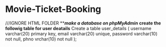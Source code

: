 # Movie-Ticket-Booking
///IGNORE HTML FOLDER
*****make a database on phpMyAdmin***
**create the followig table for user deatails**
Create a table user_details
(
  username varchar(20) primary key,
  email varchar(20) unique,
  password varchar(10) not null,
  phno vrchar(10) not null
);
